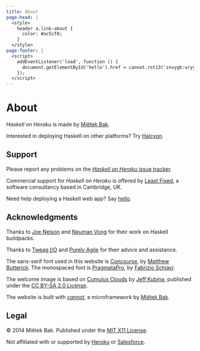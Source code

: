 ```yaml
---
title: About
page-head: |
  <style>
    header a.link-about {
      color: #ac5cf0;
    }
  </style>
page-footer: |
  <script>
    addEventListener('load', function () {
      document.getElementById('hello').href = cannot.rot13('znvygb:uryyb@yrnfgsvkrq.pbz');
    });
  </script>
---
```



About
=====

_Haskell on Heroku_ is made by [Miëtek Bak](http://mietek.io/).

Interested in deploying Haskell on other platforms?  Try [Halcyon](http://halcyon.sh/).


Support
-------

Please report any problems on the [_Haskell on Heroku_ issue tracker](https://github.com/mietek/haskell-on-heroku/issues/).

Commercial support for _Haskell on Heroku_ is offered by [Least Fixed](http://leastfixed.com/), a software consultancy based in Cambridge, UK.

Need help deploying a Haskell web app?  Say <a href="" id="hello">hello</a>.


Ac­knowl­edg­ments
---------------

Thanks to [Joe Nelson](http://begriffs.com/) and [Neuman Vong](https://github.com/luciferous/) for their work on Haskell buildpacks.

Thanks to [Tweag I/O](http://www.tweag.io/) and [Purely Agile](http://purelyagile.com/) for their advice and assistance.

The sans-serif font used in this website is [Concourse](http://practicaltypography.com/concourse.html), by [Matthew Butterick](http://practicaltypography.com/).  The monospaced font is [PragmataPro](http://www.fsd.it/fonts/pragmatapro.htm), by [Fabrizio Schiavi](http://www.fsd.it/).

The welcome image is based on [Cumulus Clouds](https://www.flickr.com/photos/kubina/152730867/) by [Jeff Kubina](https://www.flickr.com/photos/kubina/), published under the [CC BY-SA 2.0 License](https://creativecommons.org/licenses/by-sa/2.0/).

The website is built with [_cannot_](https://github.com/mietek/cannot/), a microframework by [Miëtek Bak](http://mietek.io/).


Legal
-----

© 2014 Miëtek Bak.  Published under the [MIT X11 License](license/).

Not affiliated with or supported by [Heroku](http://heroku.com/) or [Salesforce](http://salesforce.com/).
